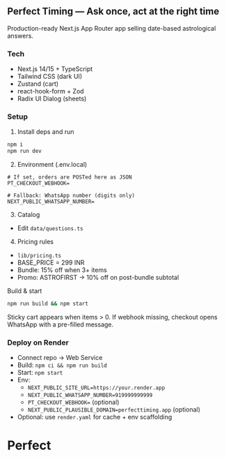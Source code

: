 ## Perfect Timing — Ask once, act at the right time

Production-ready Next.js App Router app selling date-based astrological answers.

### Tech
- Next.js 14/15 + TypeScript
- Tailwind CSS (dark UI)
- Zustand (cart)
- react-hook-form + Zod
- Radix UI Dialog (sheets)

### Setup
1) Install deps and run
```bash
npm i
npm run dev
```

2) Environment (.env.local)
```
# If set, orders are POSTed here as JSON
PT_CHECKOUT_WEBHOOK=

# Fallback: WhatsApp number (digits only)
NEXT_PUBLIC_WHATSAPP_NUMBER=
```

3) Catalog
- Edit `data/questions.ts`

4) Pricing rules
- `lib/pricing.ts`
- BASE_PRICE = 299 INR
- Bundle: 15% off when 3+ items
- Promo: ASTROFIRST → 10% off on post-bundle subtotal

Build & start
```bash
npm run build && npm start
```

Sticky cart appears when items > 0. If webhook missing, checkout opens WhatsApp with a pre-filled message.

### Deploy on Render
- Connect repo → Web Service
- Build: `npm ci && npm run build`
- Start: `npm start`
- Env:
  - `NEXT_PUBLIC_SITE_URL=https://your.render.app`
  - `NEXT_PUBLIC_WHATSAPP_NUMBER=919999999999`
  - `PT_CHECKOUT_WEBHOOK=` (optional)
  - `NEXT_PUBLIC_PLAUSIBLE_DOMAIN=perfecttiming.app` (optional)
- Optional: use `render.yaml` for cache + env scaffolding
# Perfect
